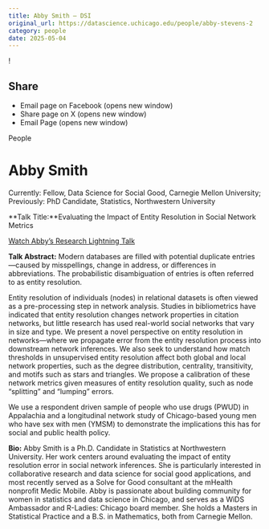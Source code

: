 ```yaml
---
title: Abby Smith – DSI
original_url: https://datascience.uchicago.edu/people/abby-stevens-2
category: people
date: 2025-05-04
---
```


<!-- Table-like structure detected -->

!

## Share

* Email page on Facebook (opens new window)
* Share page on X (opens new window)
* Email Page (opens new window)

<!-- Table-like structure detected -->

People

# Abby Smith

Currently: Fellow, Data Science for Social Good, Carnegie Mellon University; Previously: PhD Candidate, Statistics, Northwestern University

**Talk Title:**Evaluating the Impact of Entity Resolution in Social Network Metrics

[Watch Abby’s Research Lightning Talk](https://www.youtube.com/watch?v=wBhoOKcPfAQ&list=PL0IrIAIuK93H0cbSgTHNEroKJTamJMuGV&index=11)

**Talk Abstract:** Modern databases are filled with potential duplicate entries—caused by misspellings, change in address, or differences in abbreviations. The probabilistic disambiguation of entries is often referred to as entity resolution.

Entity resolution of individuals (nodes) in relational datasets is often viewed as a pre-processing step in network analysis. Studies in bibliometrics have indicated that entity resolution changes network properties in citation networks, but little research has used real-world social networks that vary in size and type. We present a novel perspective on entity resolution in networks—where we propagate error from the entity resolution process into downstream network inferences. We also seek to understand how match thresholds in unsupervised entity resolution affect both global and local network properties, such as the degree distribution, centrality, transitivity, and motifs such as stars and triangles. We propose a calibration of these network metrics given measures of entity resolution quality, such as node “splitting” and “lumping” errors.

We use a respondent driven sample of people who use drugs (PWUD) in Appalachia and a longitudinal network study of Chicago-based young men who have sex with men (YMSM) to demonstrate the implications this has for social and public health policy.

**Bio:** Abby Smith is a Ph.D. Candidate in Statistics at Northwestern University. Her work centers around evaluating the impact of entity resolution error in social network inferences. She is particularly interested in collaborative research and data science for social good applications, and most recently served as a Solve for Good consultant at the mHealth nonprofit Medic Mobile. Abby is passionate about building community for women in statistics and data science in Chicago, and serves as a WiDS Ambassador and R-Ladies: Chicago board member. She holds a Masters in Statistical Practice and a B.S. in Mathematics, both from Carnegie Mellon.
